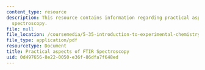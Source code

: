 ```yaml
---
content_type: resource
description: This resource contains information regarding practical aspects of FTIR
  spectroscopy.
file: null
file_location: /coursemedia/5-35-introduction-to-experimental-chemistry-fall-2012/0d4976568e220050e36f86dfa7f648ed_MIT5_35F12_Module_2LS2.pdf
file_type: application/pdf
resourcetype: Document
title: Practical aspects of FTIR Spectroscopy
uid: 0d497656-8e22-0050-e36f-86dfa7f648ed
---
```

